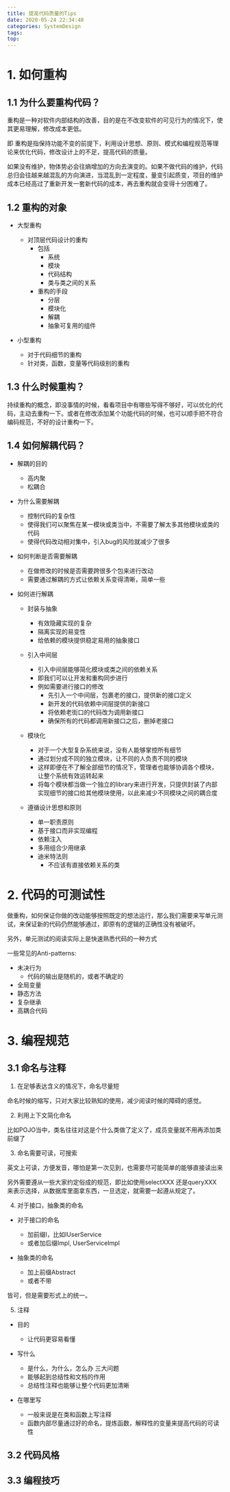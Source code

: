 ```yaml
---
title: 提高代码质量的Tips
date: 2020-05-24 22:34:48
categories: SystemDesign
tags:
top:
---
```

# 1. 如何重构

## 1.1 为什么要重构代码？
重构是一种对软件内部结构的改善，目的是在不改变软件的可见行为的情况下，使其更易理解，修改成本更低。

即 重构是指保持功能不变的前提下，利用设计思想、原则、模式和编程规范等理论来优化代码，修改设计上的不足，提高代码的质量。

如果没有维护，物体势必会往熵增加的方向去演变的。如果不做代码的维护，代码总归会往越来越混乱的方向演进，当混乱到一定程度，量变引起质变，项目的维护成本已经高过了重新开发一套新代码的成本，再去重构就会变得十分困难了。

## 1.2 重构的对象

+ 大型重构
    + 对顶层代码设计的重构
        + 包括 
            + 系统
            + 模块
            + 代码结构
            + 类与类之间的关系
        + 重构的手段
            + 分层
            + 模块化
            + 解耦
            + 抽象可复用的组件


+ 小型重构
    + 对于代码细节的重构
    + 针对类，函数，变量等代码级别的重构

## 1.3 什么时候重构？ 

持续重构的概念，即没事情的时候，看看项目中有哪些写得不够好，可以优化的代码，主动去重构一下。或者在修改添加某个功能代码的时候，也可以顺手把不符合编码规范，不好的设计重构一下。

## 1.4 如何解耦代码？

+ 解耦的目的
    + 高内聚
    + 松耦合

+ 为什么需要解耦
    + 控制代码的复杂性
    + 使得我们可以聚焦在某一模块或类当中，不需要了解太多其他模块或类的代码
    + 使得代码改动相对集中，引入bug的风险就减少了很多

+ 如何判断是否需要解耦
    + 在做修改的时候是否需要跨很多个包来进行改动
    + 需要通过解耦的方式让依赖关系变得清晰，简单一些

+ 如何进行解耦
    + 封装与抽象
        + 有效隐藏实现的复杂
        + 隔离实现的易变性
        + 给依赖的模块提供稳定易用的抽象接口

    + 引入中间层
        + 引入中间层能够简化模块或类之间的依赖关系
        + 即我们可以让开发和重构同步进行
        + 例如需要进行接口的修改
            + 先引入一个中间层，包裹老的接口，提供新的接口定义
            + 新开发的代码依赖中间层提供的新接口
            + 将依赖老街口的代码改为调用新接口
            + 确保所有的代码都调用新接口之后，删掉老接口

    + 模块化
        + 对于一个大型复杂系统来说，没有人能够掌控所有细节
        + 通过划分成不同的独立模块，让不同的人负责不同的模块
        + 这样即便在不了解全部细节的情况下，管理者也能够协调各个模块，让整个系统有效运转起来
        + 将每个模块都当做一个独立的library来进行开发，只提供封装了内部实现细节的接口给其他模块使用，以此来减少不同模块之间的耦合度

    + 遵循设计思想和原则
        + 单一职责原则
        + 基于接口而非实现编程
        + 依赖注入
        + 多用组合少用继承
        + 迪米特法则
            + 不应该有直接依赖关系的类


# 2. 代码的可测试性

做重构，如何保证你做的改动能够按照既定的想法运行，那么我们需要来写单元测试，来保证新的代码仍然能够通过，即原有的逻辑的正确性没有被破坏。

另外，单元测试的阅读实际上是快速熟悉代码的一种方式

一些常见的Anti-patterns:

+ 未决行为
    + 代码的输出是随机的，或者不确定的
+ 全局变量
+ 静态方法
+ 复杂继承
+ 高耦合代码

# 3. 编程规范

## 3.1 命名与注释

1. 在足够表达含义的情况下，命名尽量短

命名时候的缩写，只对大家比较熟知的使用，减少阅读时候的障碍的感觉。

2. 利用上下文简化命名

比如POJO当中，类名往往对这是个什么类做了定义了，成员变量就不用再添加类前缀了

3. 命名需要可读，可搜索

英文上可读，方便发音，哪怕是第一次见到，也需要尽可能简单的能够直接读出来

另外需要遵从一些大家约定俗成的规范，即比如使用selectXXX 还是queryXXX 来表示选择，从数据库里面拿东西，一旦选定，就需要一起遵从规定了。

4. 对于接口，抽象类的命名

+ 对于接口的命名
    + 加前缀I，比如IUserService
    + 或者加后缀Impl, UserServiceImpl

+ 抽象类的命名
    + 加上前缀Abstract
    + 或者不带

皆可，但是需要形式上的统一。

5. 注释

+ 目的
    + 让代码更容易看懂
+ 写什么
    + 是什么，为什么，怎么办 三大问题
    + 能够起到总结性和文档的作用
    + 总结性注释也能够让整个代码更加清晰

+ 在哪里写
    + 一般来说是在类和函数上写注释
    + 函数内部尽量通过好的命名，提炼函数，解释性的变量来提高代码的可读性

## 3.2 代码风格

## 3.3 编程技巧